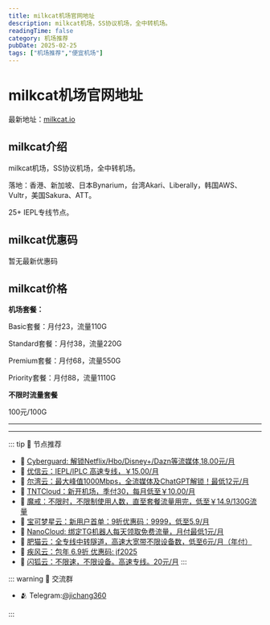 ```yaml
---
title: milkcat机场官网地址
description: milkcat机场，SS协议机场，全中转机场。
readingTime: false
category: 机场推荐
pubDate: 2025-02-25
tags: ["机场推荐","便宜机场"]
---
```


# milkcat机场官网地址

最新地址：[milkcat.io](https://a.suola.link/youxinyun)

## milkcat介绍

milkcat机场，SS协议机场，全中转机场。

落地：香港、新加坡、日本Bynarium，台湾Akari、Liberally，韩国AWS、Vultr，美国Sakura、ATT。

25+ IEPL专线节点。

## milkcat优惠码

暂无最新优惠码

## milkcat价格

**机场套餐：**

Basic套餐：月付23，流量110G 

Standard套餐：月付38，流量220G

Premium套餐：月付68，流量550G

Priority套餐：月付88，流量1110G

**不限时流量套餐**

100元/100G






---------
---------

::: tip 🎉 节点推荐
- 🚀 [Cyberguard: 解锁Netflix/Hbo/Disney+/Dazn等流媒体,18.00元/月](https://www.cyberguard.best/#/register?code=XsreC0T5)<br>
- 🚀 [优信云：IEPL/IPLC 高速专线，￥15.00/月](https://www.优信云.com/#/register?code=JRtE5uIV)<br>
- 🚀 [尔湾云：最大峰值1000Mbps，全流媒体及ChatGPT解锁！最低12元/月](https://erwan6.net/auth/register?code=BoObCd)<br>
- 🚀 [TNTCloud：新开机场，季付30，每月低至￥10.00/月](https://haibing822.tntvipaff.cc/#/register?code=GtjJVgml)<br>
- 🚀 [魔戒：不限时，不限制使用人数，直至套餐流量用完，低至￥14.9/130G流量](https://mojie.app/#/register?code=sSdtPtLo)<br>
- 🚀 [宝可梦星云：新用户首单：9折优惠码：9999，低至5.9/月 ](https://love.521pokemon.com/register?code=56ERkkxp)<br>
- 🚀 [NanoCloud: 绑定TG机器人每天领取免费流量，月付最低1元/月](https://edu.uodoo.bid/auth/register?code=JMiOQDHf)<br>
- 🚀 [肥猫云：全专线中转隧道，高速大宽带不限设备数，低至6元/月（年付）](https://fchb1188.fcvipaff.cc/register?aff=X1vZd2wf)<br>
- 🚀 [疾风云：包年 6.9折 优惠码: jf2025](https://homes.tr25.cn?code=ReCm)<br>
- 🚀 [闪狐云：不限速，不限设备。高速专线。20元/月](https://inv02.ffaff.cc/register?aff=WQApz2pv)
:::

::: warning  💬 交流群

- 🫂 Telegram:[@jichang360](https://t.me/jichang360)

:::
